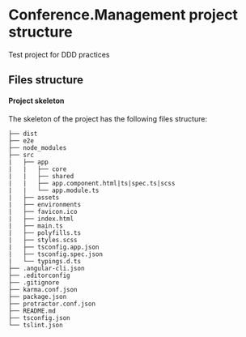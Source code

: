 # Conference.Management project structure
Test project for DDD practices

## Files structure
#### Project skeleton
The skeleton of the project has the following files structure:
```
├── dist
├── e2e
├── node_modules
├── src
|   ├── app
|   |   ├── core
|   |   ├── shared
|   |   ├── app.component.html|ts|spec.ts|scss
|   |   └── app.module.ts
|   ├── assets
|   ├── environments
|   ├── favicon.ico
|   ├── index.html
|   ├── main.ts
|   ├── polyfills.ts
|   ├── styles.scss
|   ├── tsconfig.app.json
|   ├── tsconfig.spec.json
|   └── typings.d.ts
├── .angular-cli.json
├── .editorconfig
├── .gitignore
├── karma.conf.json
├── package.json
├── protractor.conf.json
├── README.md
├── tsconfig.json
└── tslint.json
